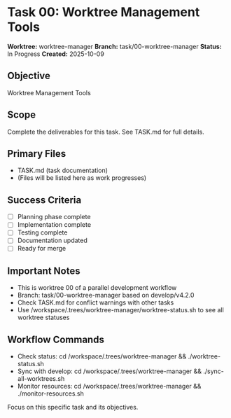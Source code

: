# Task 00: Worktree Management Tools

**Worktree:** worktree-manager
**Branch:** task/00-worktree-manager
**Status:** In Progress
**Created:** 2025-10-09

## Objective
Worktree Management Tools

## Scope
Complete the deliverables for this task. See TASK.md for full details.

## Primary Files
- TASK.md (task documentation)
- (Files will be listed here as work progresses)

## Success Criteria
- [ ] Planning phase complete
- [ ] Implementation complete
- [ ] Testing complete
- [ ] Documentation updated
- [ ] Ready for merge

## Important Notes
- This is worktree 00 of a parallel development workflow
- Branch: task/00-worktree-manager based on develop/v4.2.0
- Check TASK.md for conflict warnings with other tasks
- Use /workspace/.trees/worktree-manager/worktree-status.sh to see all worktree statuses

## Workflow Commands
- Check status: cd /workspace/.trees/worktree-manager && ./worktree-status.sh
- Sync with develop: cd /workspace/.trees/worktree-manager && ./sync-all-worktrees.sh
- Monitor resources: cd /workspace/.trees/worktree-manager && ./monitor-resources.sh

Focus on this specific task and its objectives.
